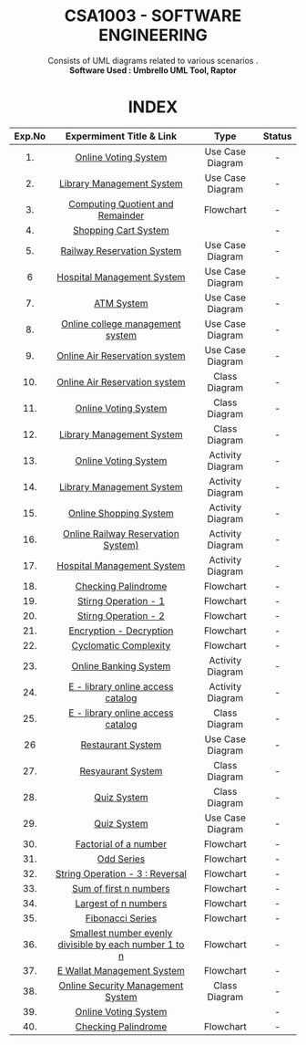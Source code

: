 <h1 align = "center">
  CSA1003 - SOFTWARE ENGINEERING
</h1>

<div align="center">
Consists of UML diagrams related to various scenarios .<br/>
<strong> Software Used : Umbrello UML Tool, Raptor  </strong>
</div>

<h1 align="center"> INDEX </h1>
<div align="center">

|Exp.No 		|Expermiment Title & Link  	|Type |Status |
|:---:|:---:|:---:|:---:|
|1.		|[Online Voting System](#exp1)	|Use Case Diagram |- |
|2.		|[Library Management System](#exp2)<br/>	|Use Case Diagram |- |
|3.		|[Computing Quotient and Remainder](#exp3)<br/>	|Flowchart |- |
|4.		|[Shopping Cart System](#exp4)<br/>	| |- |
|5.		|[Railway Reservation System](#exp5)<br/>	|Use Case Diagram |- |
|6		|[Hospital Management System](#exp6)<br/>	|Use Case Diagram |- |
|7.		|[ATM System](#exp7)<br/>	|Use Case Diagram |- |
|8.		|[Online college management system](#exp8)<br/>	|Use Case Diagram |- |
|9.		|[Online Air Reservation system](#exp9)<br/>	|Use Case Diagram |- |
|10.		|[Online Air Reservation system](#exp10)<br/>	|Class Diagram |- |
|11.		|[Online Voting System](#exp11)<br/>	|Class Diagram |- |
|12.		|[Library Management System ](#exp12)	|Class Diagram |- |
|13.		|[Online Voting System](#exp13)<br/>	|Activity Diagram |- |
|14.		|[Library Management System](#exp14)<br/>	|Activity Diagram |- |
|15.		|[Online Shopping System](#exp15)<br/>	|Activity Diagram |- |
|16.		|[Online Railway Reservation System)](#exp16)<br/>	|Activity Diagram |- |
|17.		|[Hospital Management System ](#exp17)<br/>	|Activity Diagram |- |
|18.		|[Checking Palindrome ](#exp18)<br/>	|Flowchart |- |
|19.		|[Stirng Operation - 1 ](#exp19)<br/>	|Flowchart |- |
|20.		|[Stirng Operation - 2](#exp20)<br/>	|Flowchart |- |
|21.		|[Encryption - Decryption ](#exp21)<br/>	|Flowchart |- |
|22.		|[Cyclomatic Complexity ](#exp22)<br/>	|Flowchart |- |
|23.		|[Online Banking System ](#exp23)<br/>	|Activity Diagram |- |
|24.		|[E - library online access catalog ](#exp24)<br/>	|Activity Diagram |- |
|25.		|[E - library online access catalog](#exp25)<br/>	|Class Diagram |- |
|26		  |[Restaurant System](#exp26)<br/>	|Use Case Diagram |- |
|27.		|[Resyaurant System](#exp27)<br/>	|Class Diagram |- |
|28.		|[Quiz System](#exp28)<br/>	|Class Diagram |- |
|29.		|[Quiz System](#exp29)<br/>	|Use Case Diagram |- |
|30.		|[Factorial of a number](#exp30)<br/>	|Flowchart |- |
|31.		|[Odd Series](#exp31)<br/>	|Flowchart |- |
|32.		|[String Operation - 3 : Reversal ](#exp32)	|Flowchart |- |
|33.		|[Sum of first n numbers](#exp33)<br/>	|Flowchart |- |
|34.		|[Largest of n numbers](#exp34)<br/>	|Flowchart |- |
|35.		|[Fibonacci Series](#exp35)<br/>	|Flowchart |- |
|36.		|[Smallest number evenly divisible by each number 1 to n](#exp36)<br/>	|Flowchart |- |
|37.		|[E Wallat Management System ](#exp37)<br/>	|Flowchart |- |
|38.		|[Online Security Management System ](#exp38)<br/>	|Class Diagram |- |
|39.		|[Online Voting System](#exp39)<br/>	| |- |
|40.		|[Checking Palindrome](#exp40)<br/>	|Flowchart |- |


